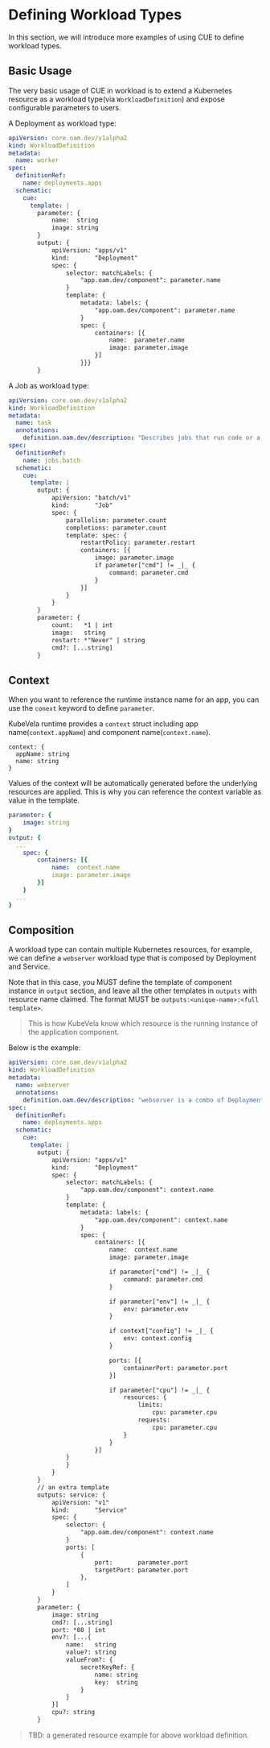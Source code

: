 # Defining Workload Types

In this section, we will introduce more examples of using CUE to define workload types.

## Basic Usage

The very basic usage of CUE in workload is to extend a Kubernetes resource as a workload type(via `WorkloadDefinition`) and expose configurable parameters to users.

A Deployment as workload type:

```yaml
apiVersion: core.oam.dev/v1alpha2
kind: WorkloadDefinition
metadata:
  name: worker
spec:
  definitionRef:
    name: deployments.apps
  schematic:
    cue:
      template: |
        parameter: {
        	name:  string
        	image: string
        }
        output: {
        	apiVersion: "apps/v1"
        	kind:       "Deployment"
        	spec: {
        		selector: matchLabels: {
        			"app.oam.dev/component": parameter.name
        		}
        		template: {
        			metadata: labels: {
        				"app.oam.dev/component": parameter.name
        			}
        			spec: {
        				containers: [{
        					name:  parameter.name
        					image: parameter.image
        				}]
        			}}}
        }
```

A Job as workload type:

```yaml
apiVersion: core.oam.dev/v1alpha2
kind: WorkloadDefinition
metadata:
  name: task
  annotations:
    definition.oam.dev/description: "Describes jobs that run code or a script to completion."
spec:
  definitionRef:
    name: jobs.batch
  schematic:
    cue:
      template: |
        output: {
        	apiVersion: "batch/v1"
        	kind:       "Job"
        	spec: {
        		parallelism: parameter.count
        		completions: parameter.count
        		template: spec: {
        			restartPolicy: parameter.restart
        			containers: [{
        				image: parameter.image
        				if parameter["cmd"] != _|_ {
        					command: parameter.cmd
        				}
        			}]
        		}
        	}
        }
        parameter: {
        	count:   *1 | int
        	image:   string
        	restart: *"Never" | string
        	cmd?: [...string]
        }
```

## Context

When you want to reference the runtime instance name for an app, you can use the `conext` keyword to define `parameter`.

KubeVela runtime provides a `context` struct including app name(`context.appName`) and component name(`context.name`).

```cue
context: {
  appName: string
  name: string
}
```

Values of the context will be automatically generated before the underlying resources are applied.
This is why you can reference the context variable as value in the template.

```yaml
parameter: {
    image: string
}
output: {
  ...
    spec: {
        containers: [{
            name:  context.name
            image: parameter.image
        }]
    }
  ...
}
```

## Composition

A workload type can contain multiple Kubernetes resources, for example, we can define a `webserver` workload type that is composed by Deployment and Service.

Note that in this case, you MUST define the template of component instance in `output` section, and leave all the other templates in `outputs` with resource name claimed. The format MUST be `outputs:<unique-name>:<full template>`.

> This is how KubeVela know which resource is the running instance of the application component.

Below is the example: 

```yaml
apiVersion: core.oam.dev/v1alpha2
kind: WorkloadDefinition
metadata:
  name: webserver
  annotations:
    definition.oam.dev/description: "webserver is a combo of Deployment + Service"
spec:
  definitionRef:
    name: deployments.apps
  schematic:
    cue:
      template: |
        output: {
        	apiVersion: "apps/v1"
        	kind:       "Deployment"
        	spec: {
        		selector: matchLabels: {
        			"app.oam.dev/component": context.name
        		}
        		template: {
        			metadata: labels: {
        				"app.oam.dev/component": context.name
        			}
        			spec: {
        				containers: [{
        					name:  context.name
        					image: parameter.image

        					if parameter["cmd"] != _|_ {
        						command: parameter.cmd
        					}

        					if parameter["env"] != _|_ {
        						env: parameter.env
        					}

        					if context["config"] != _|_ {
        						env: context.config
        					}

        					ports: [{
        						containerPort: parameter.port
        					}]

        					if parameter["cpu"] != _|_ {
        						resources: {
        							limits:
        								cpu: parameter.cpu
        							requests:
        								cpu: parameter.cpu
        						}
        					}
        				}]
        		}
        		}
        	}
        }
        // an extra template
        outputs: service: {
        	apiVersion: "v1"
        	kind:       "Service"
        	spec: {
        		selector: {
        			"app.oam.dev/component": context.name
        		}
        		ports: [
        			{
        				port:       parameter.port
        				targetPort: parameter.port
        			},
        		]
        	}
        }
        parameter: {
        	image: string
        	cmd?: [...string]
        	port: *80 | int
        	env?: [...{
        		name:   string
        		value?: string
        		valueFrom?: {
        			secretKeyRef: {
        				name: string
        				key:  string
        			}
        		}
        	}]
        	cpu?: string
        }
```

> TBD: a generated resource example for above workload definition.

